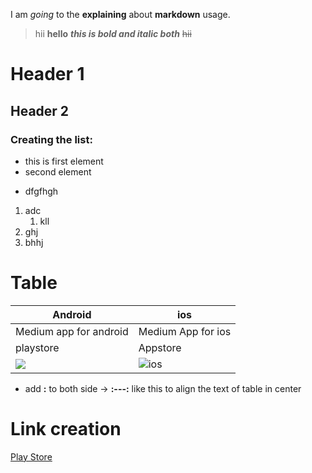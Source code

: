 I am _going_ to the **explaining** about __markdown__ usage.
 > hii **hello** 
__*this is bold and italic both*__
~~hii~~

# Header 1

## Header 2

### Creating the list:
- this is first element
- second element
+ dfgfhgh

1. adc
   1. kll
3. ghj
4. bhhj

# Table 

Android | ios
---- | ----
Medium app for android | Medium App for ios
playstore | Appstore 
![](https://res.cloudinary.com/practicaldev/image/fetch/s--H40ocFOu--/c_limit%2Cf_auto%2Cfl_progressive%2Cq_auto%2Cw_880/https://res.cloudinary.com/nedy123/image/upload/v1560565889/Screenshot_2019-06-15_at_3.28.03_AM_hij9sw.png) | ![ios](https://upload.wikimedia.org/wikipedia/commons/thumb/c/ca/IOS_logo.svg/2048px-IOS_logo.svg.png)


- add **:** to both side -> **:---:** like this to align the text of table in center

# Link creation
[Play Store](www.google.com)



  
